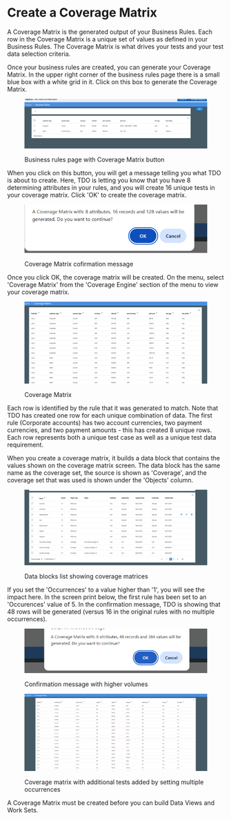 # Create a Coverage Matrix

A Coverage Matrix is the generated output of your Business Rules. Each row in the Coverage Matrix is a unique set of values as defined in your Business Rules. The Coverage Matrix is what drives your tests and your test data selection criteria.

Once your business rules are created, you can generate your Coverage Matrix.  In the upper right corner of the business rules page there is a small blue box with a white grid in it.  Click on this box to generate the Coverage Matrix.

<figure><img src="../../../../.gitbook/assets/image (32).png" alt=""><figcaption><p>Business rules page with Coverage Matrix button</p></figcaption></figure>

When you click on this button, you will get a message telling you what TDO is about to create.  Here, TDO is letting you know that you have 8 determining attributes in your rules, and you will create 16 unique tests in your coverage matrix.  Click 'OK' to create the coverage matrix.

<figure><img src="../../../../.gitbook/assets/image (1) (1) (1) (1) (1) (1) (1).png" alt=""><figcaption><p>Coverage Matrix cofirmation message</p></figcaption></figure>

Once you click OK, the coverage matrix will be created.  On the menu, select 'Coverage Matrix' from the 'Coverage Engine' section of the menu to view your coverage matrix.

<figure><img src="../../../../.gitbook/assets/image (2) (1) (1) (1) (1).png" alt=""><figcaption><p>Coverage Matrix</p></figcaption></figure>

Each row is identified by the rule that it was generated to match.  Note that TDO has created one row for each unique combination of data.  The first rule (Corporate accounts) has two account currencies, two payment currencies, and two payment amounts - this has created 8 unique rows.  Each row represents both a unique test case as well as a unique test data requirement.

When you create a coverage matrix, it builds a data block that contains the values shown on the coverage matrix screen.  The data block has the same name as the coverage set, the source is shown as 'Coverage', and the coverage set that was used is shown under the 'Objects' column.

<figure><img src="../../../../.gitbook/assets/image (3) (1) (1) (1).png" alt=""><figcaption><p>Data blocks list showing coverage matrices </p></figcaption></figure>

If you set the 'Occurrences' to a value higher than '1', you will see the impact here.  In the screen print below, the first rule has been set to an 'Occurences' value of 5.  In the confirmation message, TDO is showing that 48 rows will be generated (versus 16 in the original rules with no multiple occurrences).

<figure><img src="../../../../.gitbook/assets/image (4) (1) (1) (1).png" alt=""><figcaption><p>Confirmation message with higher volumes</p></figcaption></figure>

<figure><img src="../../../../.gitbook/assets/image (5) (1) (1) (1).png" alt=""><figcaption><p>Coverage matrix with additional tests added by setting multiple occurrences</p></figcaption></figure>

A Coverage Matrix must be created before you can build Data Views and Work Sets.
